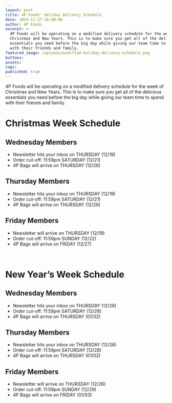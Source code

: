 ```yaml
---
layout: post
title: 4P Foods' Holiday Delivery Schedule
date: 2024-11-27 16:00:00
author: 4P Foods
excerpt: >-
  4P Foods will be operating on a modified delivery schedule for the week of
  Christmas and New Years. This is to make sure you get all of the delicious
  essentials you need before the big day while giving our team time to spend
  with their friends and family.
featured_image: /uploads/modified-holiday-delivery-schedule.png
buttons:
assets:
tags:
published: true
---
```

<div class="editable"></div>

4P Foods will be operating on a modified delivery schedule for the week of Christmas and New Years. This is to make sure you get all of the delicious essentials you need before the big day while giving our team time to spend with their friends and family.

# Christmas Week Schedule

## **Wednesday Members**

* Newsletter hits your inbox on THURSDAY (12/19)
* Order cut-off: 11:59pm SATURDAY (12/21)
* 4P Bags will arrive on THURSDAY (12/26)

## **Thursday Members**

* Newsletter hits your inbox on THURSDAY (12/19)
* Order cut-off: 11:59pm SATURDAY (12/21)
* 4P Bags will arrive on THURSDAY (12/26)

## **Friday Members**

* Newsletter will arrive on THURSDAY (12/19)
* Order cut-off: 11:59pm SUNDAY (12/22)
* 4P Bags will arrive on FRIDAY (12/27)

&nbsp;

# New Year’s Week Schedule

## **Wednesday Members**

* Newsletter hits your inbox on THURSDAY (12/26)
* Order cut-off: 11:59pm SATURDAY (12/28)
* 4P Bags will arrive on THURSDAY (01/02)

## **Thursday Members**

* Newsletter hits your inbox on THURSDAY (12/26)
* Order cut-off: 11:59pm SATURDAY (12/28)
* 4P Bags will arrive on THURSDAY (01/02)

## **Friday Members**

* Newsletter will arrive on THURSDAY (12/26)
* Order cut-off: 11:59pm SUNDAY (12/29)
* 4P Bags will arrive on FRIDAY (01/03)